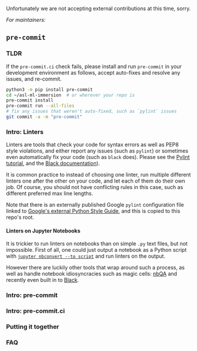 Unfortunately we are not accepting external contributions at this time, sorry.

_For maintainers:_

## `pre-commit`

### TLDR

If the `pre-commit.ci` check fails, please install and run `pre-commit` in your development environment as follows, accept auto-fixes and resolve any issues, and re-commit.

```bash
python3 -m pip install pre-commit
cd ~/asl-ml-immersion  # or wherever your repo is
pre-commit install
pre-commit run --all-files
# fix any issues that weren't auto-fixed, such as `pylint` issues
git commit -a -m "pre-commit"
```

### Intro: Linters

Linters are tools that check your code for syntax errors as well as PEP8 style violations, and either report any issues (such as `pylint`) or sometimes even automatically fix your code (such as `black` does). Please see the [Pylint tutorial](https://pylint.pycqa.org/en/latest/tutorial.html), and the [Black documentation](https://black.readthedocs.io/en/stable/index.html)).

It is common practice to instead of choosing one linter, run multiple different linters one after the other on your code, and let each of them do their own job. Of course, you should not have conflicting rules in this case, such as different preferred max line lengths.

Note that there is an externally published Google `pylint` configuration file linked to [Google's external Python Style Guide](https://google.github.io/styleguide/pyguide.html#21-lint), and this is copied to this repo's root.

#### Linters on Jupyter Notebooks

It is trickier to run linters on notebooks than on simple `.py` text files, but not impossible. First of all, one could just output a notebook as a Python script with [`jupyter nbconvert --to script`](https://nbconvert.readthedocs.io/en/latest/usage.html) and run linters on the output.

However there are luckily other tools that wrap around such a process, as well as handle notebook idiosyncracies such as magic cells: [nbQA](https://nbqa.readthedocs.io/en/latest/index.html) and recently even built in to [Black](https://black.readthedocs.io/en/stable/change_log.html?highlight=jupyter#id5).

### Intro: pre-commit

### Intro: pre-commit.ci

### Putting it together

### FAQ



